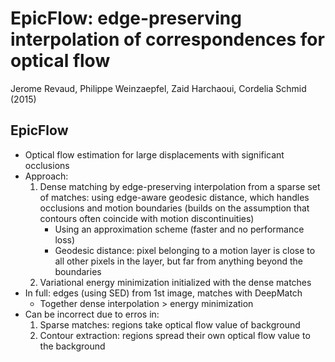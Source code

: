 # EpicFlow: edge-preserving interpolation of correspondences for optical flow
Jerome Revaud, Philippe Weinzaepfel, Zaid Harchaoui, Cordelia Schmid (2015)

## EpicFlow
- Optical flow estimation for large displacements with significant occlusions
- Approach:
	1. Dense matching by edge-preserving interpolation from a sparse set of matches: using edge-aware geodesic distance, which handles occlusions and motion boundaries (builds on the assumption that contours often coincide with motion discontinuities)
		- Using an approximation scheme (faster and no performance loss)
		- Geodesic distance: pixel belonging to a motion layer is close to all other pixels in the layer, but far from anything beyond the boundaries
	2. Variational energy minimization initialized with the dense matches
- In full: edges (using SED) from 1st image, matches with DeepMatch
	- Together dense interpolation > energy minimization
- Can be incorrect due to erros in:
	1. Sparse matches: regions take optical flow value of background
	2. Contour extraction: regions spread their own optical flow value to the background
	